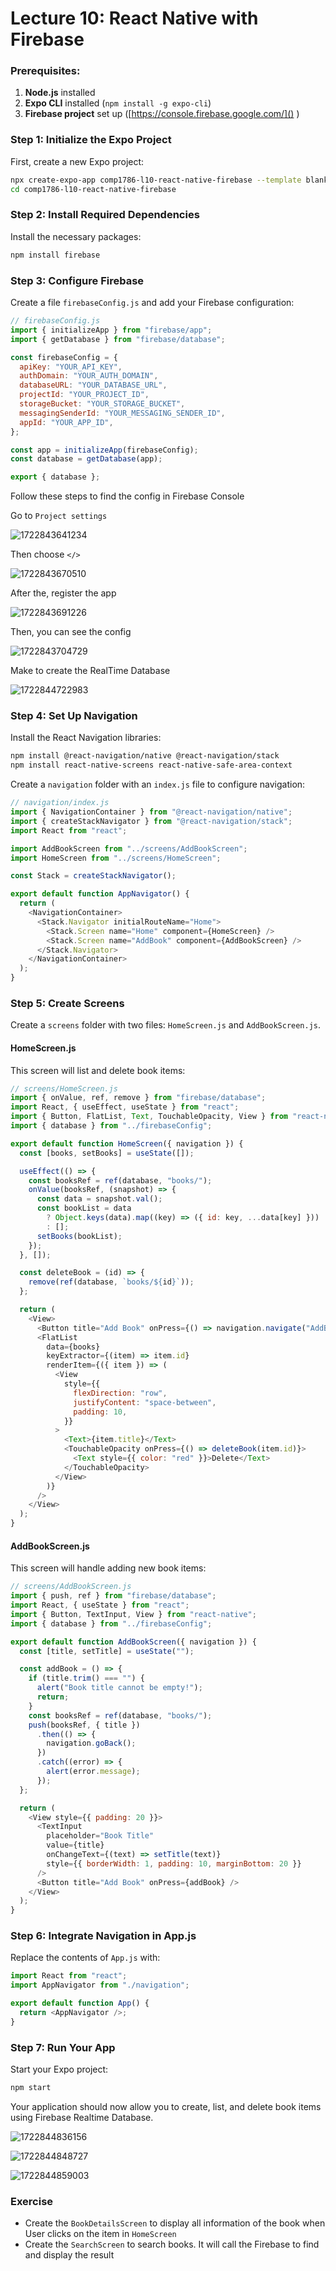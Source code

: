 # Lecture 10: React Native with Firebase

### Prerequisites:

1. **Node.js** installed
2. **Expo CLI** installed (`npm install -g expo-cli`)
3. **Firebase project** set up ([https://console.firebase.google.com/]() )

### Step 1: Initialize the Expo Project

First, create a new Expo project:

```bash
npx create-expo-app comp1786-l10-react-native-firebase --template blank BookManager
cd comp1786-l10-react-native-firebase
```

### Step 2: Install Required Dependencies

Install the necessary packages:

```bash
npm install firebase
```

### Step 3: Configure Firebase

Create a file `firebaseConfig.js` and add your Firebase configuration:

```javascript
// firebaseConfig.js
import { initializeApp } from "firebase/app";
import { getDatabase } from "firebase/database";

const firebaseConfig = {
  apiKey: "YOUR_API_KEY",
  authDomain: "YOUR_AUTH_DOMAIN",
  databaseURL: "YOUR_DATABASE_URL",
  projectId: "YOUR_PROJECT_ID",
  storageBucket: "YOUR_STORAGE_BUCKET",
  messagingSenderId: "YOUR_MESSAGING_SENDER_ID",
  appId: "YOUR_APP_ID",
};

const app = initializeApp(firebaseConfig);
const database = getDatabase(app);

export { database };
```

Follow these steps to find the config in Firebase Console

Go to `Project settings`

![1722843641234](image/README/1722843641234.png)

Then choose `</>`

![1722843670510](image/README/1722843670510.png)

After the, register the app

![1722843691226](image/README/1722843691226.png)

Then, you can see the config

![1722843704729](image/README/1722843704729.png)

Make to create the RealTime Database

![1722844722983](image/README/1722844722983.png)

### Step 4: Set Up Navigation

Install the React Navigation libraries:

```bash
npm install @react-navigation/native @react-navigation/stack
npm install react-native-screens react-native-safe-area-context
```

Create a `navigation` folder with an `index.js` file to configure navigation:

```javascript
// navigation/index.js
import { NavigationContainer } from "@react-navigation/native";
import { createStackNavigator } from "@react-navigation/stack";
import React from "react";

import AddBookScreen from "../screens/AddBookScreen";
import HomeScreen from "../screens/HomeScreen";

const Stack = createStackNavigator();

export default function AppNavigator() {
  return (
    <NavigationContainer>
      <Stack.Navigator initialRouteName="Home">
        <Stack.Screen name="Home" component={HomeScreen} />
        <Stack.Screen name="AddBook" component={AddBookScreen} />
      </Stack.Navigator>
    </NavigationContainer>
  );
}
```

### Step 5: Create Screens

Create a `screens` folder with two files: `HomeScreen.js` and `AddBookScreen.js`.

#### HomeScreen.js

This screen will list and delete book items:

```javascript
// screens/HomeScreen.js
import { onValue, ref, remove } from "firebase/database";
import React, { useEffect, useState } from "react";
import { Button, FlatList, Text, TouchableOpacity, View } from "react-native";
import { database } from "../firebaseConfig";

export default function HomeScreen({ navigation }) {
  const [books, setBooks] = useState([]);

  useEffect(() => {
    const booksRef = ref(database, "books/");
    onValue(booksRef, (snapshot) => {
      const data = snapshot.val();
      const bookList = data
        ? Object.keys(data).map((key) => ({ id: key, ...data[key] }))
        : [];
      setBooks(bookList);
    });
  }, []);

  const deleteBook = (id) => {
    remove(ref(database, `books/${id}`));
  };

  return (
    <View>
      <Button title="Add Book" onPress={() => navigation.navigate("AddBook")} />
      <FlatList
        data={books}
        keyExtractor={(item) => item.id}
        renderItem={({ item }) => (
          <View
            style={{
              flexDirection: "row",
              justifyContent: "space-between",
              padding: 10,
            }}
          >
            <Text>{item.title}</Text>
            <TouchableOpacity onPress={() => deleteBook(item.id)}>
              <Text style={{ color: "red" }}>Delete</Text>
            </TouchableOpacity>
          </View>
        )}
      />
    </View>
  );
}
```

#### AddBookScreen.js

This screen will handle adding new book items:

```javascript
// screens/AddBookScreen.js
import { push, ref } from "firebase/database";
import React, { useState } from "react";
import { Button, TextInput, View } from "react-native";
import { database } from "../firebaseConfig";

export default function AddBookScreen({ navigation }) {
  const [title, setTitle] = useState("");

  const addBook = () => {
    if (title.trim() === "") {
      alert("Book title cannot be empty!");
      return;
    }
    const booksRef = ref(database, "books/");
    push(booksRef, { title })
      .then(() => {
        navigation.goBack();
      })
      .catch((error) => {
        alert(error.message);
      });
  };

  return (
    <View style={{ padding: 20 }}>
      <TextInput
        placeholder="Book Title"
        value={title}
        onChangeText={(text) => setTitle(text)}
        style={{ borderWidth: 1, padding: 10, marginBottom: 20 }}
      />
      <Button title="Add Book" onPress={addBook} />
    </View>
  );
}
```

### Step 6: Integrate Navigation in App.js

Replace the contents of `App.js` with:

```javascript
import React from "react";
import AppNavigator from "./navigation";

export default function App() {
  return <AppNavigator />;
}
```

### Step 7: Run Your App

Start your Expo project:

```bash
npm start
```

Your application should now allow you to create, list, and delete book items using Firebase Realtime Database.

![1722844836156](image/README/1722844836156.png)

![1722844848727](image/README/1722844848727.png)

![1722844859003](image/README/1722844859003.png)

### Exercise

- Create the `BookDetailsScreen` to display all information of the book when User clicks on the item in `HomeScreen`
- Create the `SearchScreen` to search books. It will call the Firebase to find and display the result
